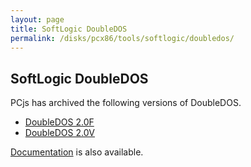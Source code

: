 ```yaml
---
layout: page
title: SoftLogic DoubleDOS
permalink: /disks/pcx86/tools/softlogic/doubledos/
---
```


SoftLogic DoubleDOS
-------------------

PCjs has archived the following versions of DoubleDOS.

* [DoubleDOS 2.0F](2.0f/)
* [DoubleDOS 2.0V](2.0v/)

[Documentation](/pubs/pc/software/tools/softlogic/doubledos/) is also available.
